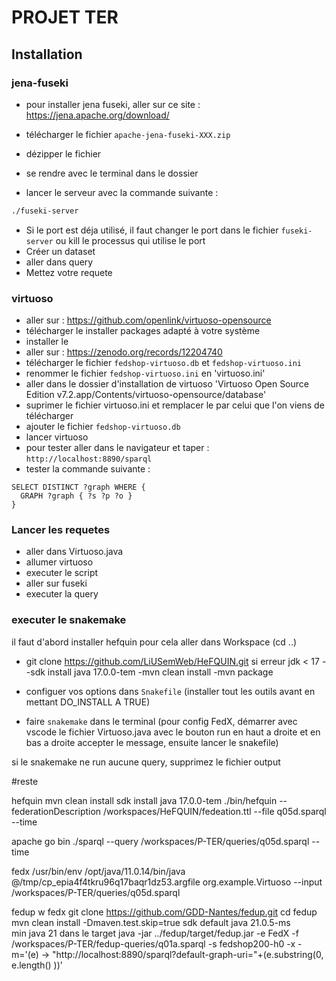 # PROJET TER

## Installation

### jena-fuseki
- pour installer jena fuseki, aller sur ce site :
https://jena.apache.org/download/

- télécharger le fichier `apache-jena-fuseki-XXX.zip`

- dézipper le fichier
- se rendre avec le terminal dans le dossier
- lancer le serveur avec la commande suivante :
```bash 
./fuseki-server
```

- Si le port est déja utilisé, il faut changer le port dans le fichier `fuseki-server` ou kill le processus qui utilise le port
- Créer un dataset
- aller dans query
- Mettez votre requete


### virtuoso
- aller sur : https://github.com/openlink/virtuoso-opensource
- télécharger le installer packages adapté à votre système
- installer le
- aller sur : https://zenodo.org/records/12204740
- télécharger le fichier `fedshop-virtuoso.db` et `fedshop-virtuoso.ini`
- renommer le fichier `fedshop-virtuoso.ini` en 'virtuoso.ini'
- aller dans le dossier d'installation de virtuoso 'Virtuoso Open Source Edition v7.2.app/Contents/virtuoso-opensource/database'
- suprimer le fichier virtuoso.ini et remplacer le par celui que l'on viens de télécharger
- ajouter le fichier `fedshop-virtuoso.db`
- lancer virtuoso
- pour tester aller dans le navigateur et taper : `http://localhost:8890/sparql`
- tester la commande suivante :
```sparql
SELECT DISTINCT ?graph WHERE {
  GRAPH ?graph { ?s ?p ?o }
}
```

### Lancer les requetes
- aller dans Virtuoso.java 
- allumer virtuoso
- executer le script
- aller sur fuseki
- executer la query


### executer le snakemake

il faut d'abord installer hefquin pour cela aller dans Workspace (cd ..)
- git clone https://github.com/LiUSemWeb/HeFQUIN.git
si erreur jdk < 17
--sdk install java 17.0.0-tem
-mvn clean install
-mvn package

- configuer vos options dans `Snakefile` (installer tout les outils avant en mettant DO_INSTALL A TRUE)
- faire ```snakemake``` dans le terminal
(pour config FedX, démarrer avec vscode le fichier Virtuoso.java avec le bouton run en haut a droite et en bas a droite accepter le message, ensuite lancer le snakefile)

si le snakemake ne run aucune query, supprimez le fichier output





#reste

hefquin
mvn clean install
sdk install java 17.0.0-tem
./bin/hefquin --federationDescription /workspaces/HeFQUIN/fedeation.ttl --file q05d.sparql --time


apache
go bin
./sparql --query /workspaces/P-TER/queries/q05d.sparql --time

fedx
/usr/bin/env /opt/java/11.0.14/bin/java @/tmp/cp_epia4f4tkru96q17baqr1dz53.argfile org.example.Virtuoso --input /workspaces/P-TER/queries/q05d.sparql


fedup w fedx
git clone https://github.com/GDD-Nantes/fedup.git
cd fedup
mvn clean install -Dmaven.test.skip=true
sdk default java 21.0.5-ms  
min java 21
dans le target 
java -jar ../fedup/target/fedup.jar -e FedX -f /workspaces/P-TER/fedup-queries/q01a.sparql -s fedshop200-h0 -x -m='(e) -> "http://localhost:8890/sparql?default-graph-uri="+(e.substring(0, e.length() ))'